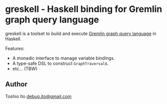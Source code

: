 # greskell - Haskell binding for Gremlin graph query language

greskell is a toolset to build and execute [Gremlin graph query language](http://tinkerpop.apache.org/gremlin.html) in Haskell.

Features:

- A monadic interface to manage variable bindings.
- A type-safe DSL to construct `GraphTraversal`s.
- etc... (TBW)


## Author

Toshio Ito <debug.ito@gmail.com>
